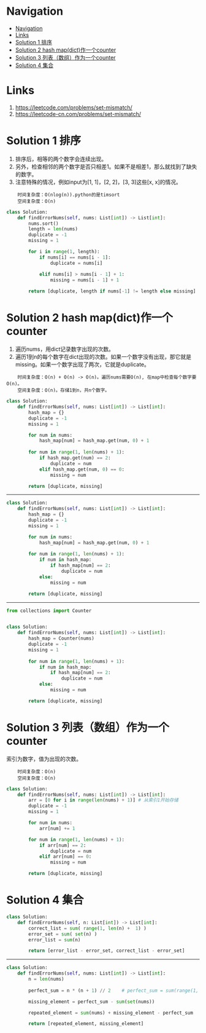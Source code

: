 # Navigation
- [Navigation](#navigation)
- [Links](#links)
- [Solution 1 排序](#solution-1-%e6%8e%92%e5%ba%8f)
- [Solution 2 hash map(dict)作一个counter](#solution-2-hash-mapdict%e4%bd%9c%e4%b8%80%e4%b8%aacounter)
- [Solution 3 列表（数组）作为一个counter](#solution-3-%e5%88%97%e8%a1%a8%e6%95%b0%e7%bb%84%e4%bd%9c%e4%b8%ba%e4%b8%80%e4%b8%aacounter)
- [Solution 4 集合](#solution-4-%e9%9b%86%e5%90%88)

# Links
1. https://leetcode.com/problems/set-mismatch/
2. https://leetcode-cn.com/problems/set-mismatch/


# Solution 1 排序
1. 排序后，相等的两个数字会连续出现。
2. 另外，检查相邻的两个数字是否只相差1。如果不是相差1，那么就找到了缺失的数字。
3. 注意特殊的情况，例如input为[1, 1]，[2, 2]，[3, 3]这些[x, x]的情况。
```
    时间复杂度：O(nlog(n)).python的是timsort
    空间复杂度：O(n)
```
```python
class Solution:
    def findErrorNums(self, nums: List[int]) -> List[int]:
        nums.sort()
        length = len(nums)
        duplicate = -1
        missing = 1

        for i in range(1, length):
            if nums[i] == nums[i - 1]:
                duplicate = nums[i]

            elif nums[i] > nums[i - 1] + 1:
                missing = nums[i - 1] + 1
            
        return [duplicate, length if nums[-1] != length else missing]   # 覆盖了input为[x, x]的情况，例如[1, 1], [2, 2]
```

# Solution 2 hash map(dict)作一个counter
1. 遍历nums，用dict记录数字出现的次数。
2. 遍历1到n的每个数字在dict出现的次数。如果一个数字没有出现，那它就是missing。如果一个数字出现了两次，它就是duplicate。
```
    时间复杂度：O(n) + O(n) -> O(n)。遍历nums需要O(n), 在map中检查每个数字要O(n)。
    空间复杂度：O(n)。存储1到n，共n个数字。
```
```python
class Solution:
    def findErrorNums(self, nums: List[int]) -> List[int]:
        hash_map = {}
        duplicate = -1
        missing = 1

        for num in nums:
            hash_map[num] = hash_map.get(num, 0) + 1
        
        for num in range(1, len(nums) + 1):
            if hash_map.get(num) == 2:
                duplicate = num
            elif hash_map.get(num, 0) == 0:
                missing = num

        return [duplicate, missing]   
```
---
```python
class Solution:
    def findErrorNums(self, nums: List[int]) -> List[int]:
        hash_map = {}
        duplicate = -1
        missing = 1

        for num in nums:
            hash_map[num] = hash_map.get(num, 0) + 1
        
        for num in range(1, len(nums) + 1):
            if num in hash_map:
                if hash_map[num] == 2:
                    duplicate = num
            else:
                missing = num

        return [duplicate, missing]   
```
---
```python
from collections import Counter


class Solution:
    def findErrorNums(self, nums: List[int]) -> List[int]:
        hash_map = Counter(nums)
        duplicate = -1
        missing = 1
        
        for num in range(1, len(nums) + 1):
            if num in hash_map:
                if hash_map[num] == 2:
                    duplicate = num
            else:
                missing = num

        return [duplicate, missing]   
```

# Solution 3 列表（数组）作为一个counter
索引为数字，值为出现的次数。
```
    时间复杂度：O(n)
    空间复杂度：O(n)
```
```python
class Solution:
    def findErrorNums(self, nums: List[int]) -> List[int]:
        arr = [0 for i in range(len(nums) + 1)] # 从索引1开始存储
        duplicate = -1
        missing = 1

        for num in nums:
            arr[num] += 1

        for num in range(1, len(nums) + 1):
            if arr[num] == 2:
                duplicate = num
            elif arr[num] == 0:
                missing = num

        return [duplicate, missing]     
```

# Solution 4 集合
```python
class Solution:
    def findErrorNums(self, n: List[int]) -> List[int]:
        correct_list = sum( range(1, len(n) +  1) )
        error_set = sum( set(n) )
        error_list = sum(n)

        return [error_list - error_set, correct_list - error_set]
```
---
```python
class Solution:
    def findErrorNums(self, nums: List[int]) -> List[int]:
        n = len(nums)
        
        perfect_sum = n * (n + 1) // 2    # perfect_sum = sum(range(1, len(n) +  1))

        missing_element = perfect_sum - sum(set(nums))

        repeated_element = sum(nums) + missing_element - perfect_sum    # repeated_element = sum(nums) - sum(set(nums))

        return [repeated_element, missing_element]
```